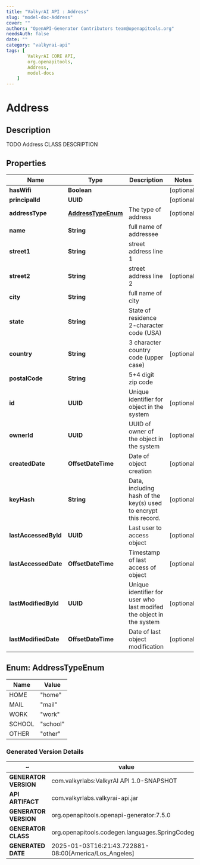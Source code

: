 ```yaml
---
title: "ValkyrAI API : Address"
slug: "model-doc-Address"
cover: ""
authors: "OpenAPI-Generator Contributors team@openapitools.org"
needsAuth: false
date: ""
category: "valkyrai-api"
tags: [
        ValkyrAI CORE API,
        org.openapitools,
        Address,
        model-docs
    ]
---
```


# Address


## Description
TODO Address CLASS DESCRIPTION

## Properties

| Name | Type | Description | Notes |
|------------ | ------------- | ------------- | -------------|
|**hasWifi** | **Boolean** |  |  [optional] |
|**principalId** | **UUID** |  |  [optional] |
|**addressType** | [**AddressTypeEnum**](#AddressTypeEnum) | The type of address |  [optional] |
|**name** | **String** | full name of addressee |  |
|**street1** | **String** | street address line 1 |  |
|**street2** | **String** | street address line 2 |  [optional] |
|**city** | **String** | full name of city |  |
|**state** | **String** | State of residence 2-character code (USA) |  |
|**country** | **String** | 3 character country code (upper case) |  [optional] |
|**postalCode** | **String** | 5+4 digit zip code |  |
|**id** | **UUID** | Unique identifier for object in the system |  [optional] |
|**ownerId** | **UUID** | UUID of owner of the object in the system |  [optional] |
|**createdDate** | **OffsetDateTime** | Date of object creation |  [optional] |
|**keyHash** | **String** | Data, including hash of the key(s) used to encrypt this record. |  [optional] |
|**lastAccessedById** | **UUID** | Last user to access object |  [optional] |
|**lastAccessedDate** | **OffsetDateTime** | Timestamp of last access of object |  [optional] |
|**lastModifiedById** | **UUID** | Unique identifier for user who last modifed the object in the system |  [optional] |
|**lastModifiedDate** | **OffsetDateTime** | Date of last object modification |  [optional] |



## Enum: AddressTypeEnum

| Name | Value |
|---- | -----|
| HOME | &quot;home&quot; |
| MAIL | &quot;mail&quot; |
| WORK | &quot;work&quot; |
| SCHOOL | &quot;school&quot; |
| OTHER | &quot;other&quot; |


### Generated Version Details

~ | value
------------- | -------------
**GENERATOR VERSION** | com.valkyrlabs:ValkyrAI API 1.0-SNAPSHOT
**API ARTIFACT** | com.valkyrlabs.valkyrai-api.jar
**GENERATOR VERSION** | org.openapitools.openapi-generator:7.5.0
**GENERATOR CLASS** | org.openapitools.codegen.languages.SpringCodegen
**GENERATED DATE** | 2025-01-03T16:21:43.722881-08:00[America/Los_Angeles]
